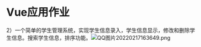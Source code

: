 # Vue应用作业

2）一个简单的学生管理系统，实现学生信息录入，学生信息显示，修改和删除学生信息。搜索学生信息，排序功能。
​
![QQ图片20220217163649.png](https://cdn.nlark.com/yuque/0/2022/png/23075474/1645087319484-bfda200a-9a1f-44bd-aa9e-09603108faf0.png#clientId=ub696f4be-6ed6-4&crop=0&crop=0&crop=1&crop=1&from=ui&id=u642dee88&margin=%5Bobject%20Object%5D&name=QQ%E5%9B%BE%E7%89%8720220217163649.png&originHeight=733&originWidth=1337&originalType=binary&ratio=1&rotation=0&showTitle=false&size=27026&status=done&style=none&taskId=u93a7b721-8c45-4e6a-8462-46df2acc7a5&title=)
